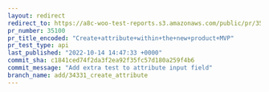```yaml
---
layout: redirect
redirect_to: https://a8c-woo-test-reports.s3.amazonaws.com/public/pr/35100/api/index.html
pr_number: 35100
pr_title_encoded: "Create+attribute+within+the+new+product+MVP"
pr_test_type: api
last_published: "2022-10-14 14:47:33 +0000"
commit_sha: c1841ced74f2da3f2ea92f35fc57d180a259f4b6
commit_message: "Add extra test to attribute input field"
branch_name: add/34331_create_attribute
---
```

